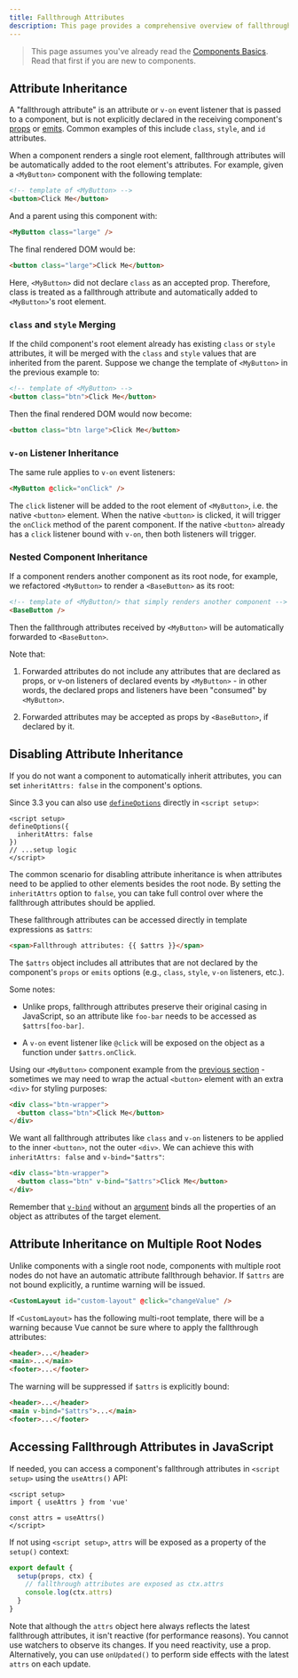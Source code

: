 ```yaml
---
title: Fallthrough Attributes
description: This page provides a comprehensive overview of fallthrough attributes in Vue.js.
---
```


> This page assumes you've already read the <span class="custom-link">[Components Basics](https://vuejs.org/guide/essentials/component-basics)</span>. Read that first if you are new to components.


## Attribute Inheritance​

A "fallthrough attribute" is an attribute or `v-on` event listener that is passed to a component, but is not explicitly declared in the receiving component's <span class="custom-link">[props](/components/props/)</span> or <span class="custom-link">[emits](/components/events/)</span>. Common examples of this include `class`, `style`, and `id` attributes.

When a component renders a single root element, fallthrough attributes will be automatically added to the root element's attributes. For example, given a `<MyButton>` component with the following template:

```html
<!-- template of <MyButton> -->
<button>Click Me</button>
```

And a parent using this component with:

```html
<MyButton class="large" />
```

The final rendered DOM would be:

```html
<button class="large">Click Me</button>
```

Here, `<MyButton>` did not declare `class` as an accepted prop. Therefore, class is treated as a fallthrough attribute and automatically added to `<MyButton>`'s root element.

### `class` and `style` Merging​

If the child component's root element already has existing `class` or `style` attributes, it will be merged with the `class` and `style` values that are inherited from the parent. Suppose we change the template of `<MyButton>` in the previous example to:


```html
<!-- template of <MyButton> -->
<button class="btn">Click Me</button>
```

Then the final rendered DOM would now become:

```html
<button class="btn large">Click Me</button>
```

### `v-on` Listener Inheritance​

The same rule applies to `v-on` event listeners:

```html
<MyButton @click="onClick" />
```

The `click` listener will be added to the root element of `<MyButton>`, i.e. the native `<button>` element. When the native `<button>` is clicked, it will trigger the `onClick` method of the parent component. If the native `<button>` already has a `click` listener bound with `v-on`, then both listeners will trigger.


### Nested Component Inheritance​

If a component renders another component as its root node, for example, we refactored `<MyButton>` to render a `<BaseButton>` as its root:

```html
<!-- template of <MyButton/> that simply renders another component -->
<BaseButton />
```

Then the fallthrough attributes received by `<MyButton>` will be automatically forwarded to `<BaseButton>`.

Note that:

1. Forwarded attributes do not include any attributes that are declared as props, or v-on listeners of declared events by `<MyButton>` - in other words, the declared props and listeners have been "consumed" by `<MyButton>`.

2. Forwarded attributes may be accepted as props by `<BaseButton>`, if declared by it.

## Disabling Attribute Inheritance​

If you do not want a component to automatically inherit attributes, you can set `inheritAttrs: false` in the component's options.

Since 3.3 you can also use <span class="custom-link">[`defineOptions`](https://vuejs.org/api/sfc-script-setup.html#defineoptions)</span> directly in `<script setup>`:


```vue
<script setup>
defineOptions({
  inheritAttrs: false
})
// ...setup logic
</script>
```

The common scenario for disabling attribute inheritance is when attributes need to be applied to other elements besides the root node. By setting the `inheritAttrs` option to `false`, you can take full control over where the fallthrough attributes should be applied.

These fallthrough attributes can be accessed directly in template expressions as `$attrs`:

```html
<span>Fallthrough attributes: {{ $attrs }}</span>
```

The `$attrs` object includes all attributes that are not declared by the component's `props` or `emits` options (e.g., `class`, `style`, `v-on` listeners, etc.).

Some notes:

* Unlike props, fallthrough attributes preserve their original casing in JavaScript, so an attribute like `foo-bar` needs to be accessed as `$attrs[foo-bar]`.

* A `v-on` event listener like `@click` will be exposed on the object as a function under `$attrs.onClick`.

Using our `<MyButton>` component example from the <span class="custom-link">[previous section](/components/attribute/#attribute-inheritance)</span> - sometimes we may need to wrap the actual `<button>` element with an extra `<div>` for styling purposes:


```html
<div class="btn-wrapper">
  <button class="btn">Click Me</button>
</div>
```

We want all fallthrough attributes like `class` and `v-on` listeners to be applied to the inner `<button>`, not the outer `<div>`. We can achieve this with `inheritAttrs: false` and `v-bind="$attrs"`:


```html
<div class="btn-wrapper">
  <button class="btn" v-bind="$attrs">Click Me</button>
</div>
```


Remember that <span class="custom-link">[`v-bind`](/essentials/template/#dynamically-binding-multiple-attributes)</span> without an <span class="custom-link">[argument](/essentials/template/#dynamically-binding-multiple-attributes)</span> binds all the properties of an object as attributes of the target element.

## Attribute Inheritance on Multiple Root Nodes​

Unlike components with a single root node, components with multiple root nodes do not have an automatic attribute fallthrough behavior. If `$attrs` are not bound explicitly, a runtime warning will be issued.

```html
<CustomLayout id="custom-layout" @click="changeValue" />
```

If `<CustomLayout>` has the following multi-root template, there will be a warning because Vue cannot be sure where to apply the fallthrough attributes:


```html
<header>...</header>
<main>...</main>
<footer>...</footer>
```

The warning will be suppressed if `$attrs` is explicitly bound:

```html
<header>...</header>
<main v-bind="$attrs">...</main>
<footer>...</footer>
```

## Accessing Fallthrough Attributes in JavaScript​

If needed, you can access a component's fallthrough attributes in `<script setup>` using the `useAttrs()` API:


```vue
<script setup>
import { useAttrs } from 'vue'

const attrs = useAttrs()
</script>
```

If not using `<script setup>`, `attrs` will be exposed as a property of the `setup()` context:


```js
export default {
  setup(props, ctx) {
    // fallthrough attributes are exposed as ctx.attrs
    console.log(ctx.attrs)
  }
}
```

Note that although the `attrs` object here always reflects the latest fallthrough attributes, it isn't reactive (for performance reasons). You cannot use watchers to observe its changes. If you need reactivity, use a prop. Alternatively, you can use `onUpdated()` to perform side effects with the latest `attrs` on each update.